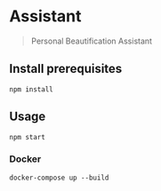 # Assistant

> Personal Beautification Assistant

## Install prerequisites

```
npm install
```

## Usage

```
npm start
```

### Docker

```
docker-compose up --build
```
